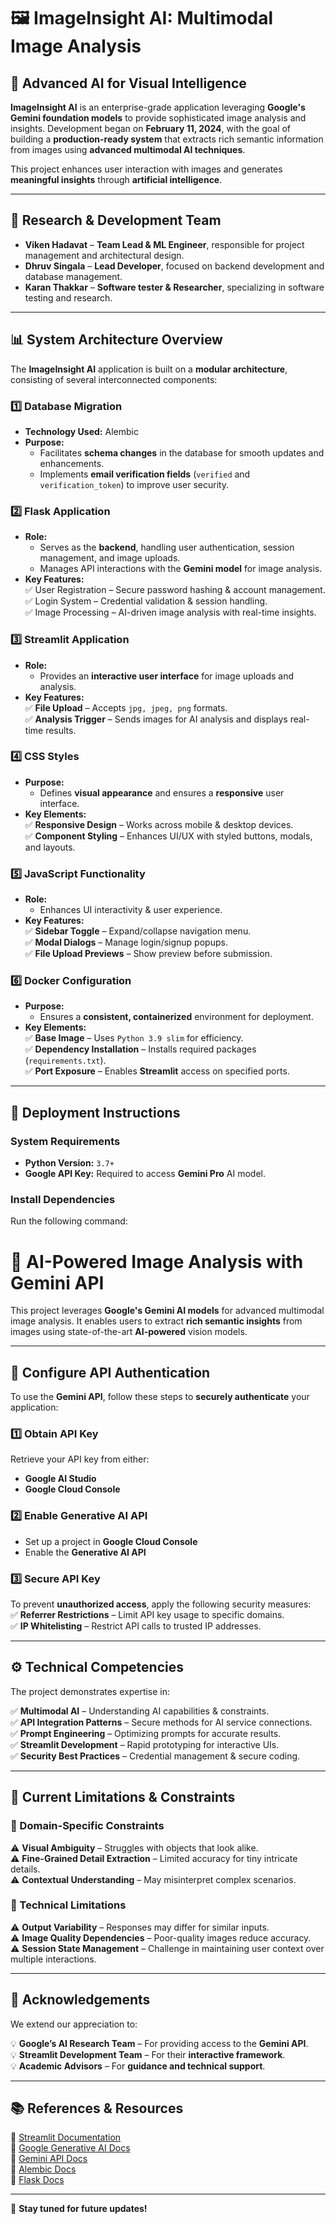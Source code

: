 # 🖼️ ImageInsight AI: Multimodal Image Analysis  

## 🔬 Advanced AI for Visual Intelligence  

**ImageInsight AI** is an enterprise-grade application leveraging **Google's Gemini foundation models** to provide sophisticated image analysis and insights. Development began on **February 11, 2024**, with the goal of building a **production-ready system** that extracts rich semantic information from images using **advanced multimodal AI techniques**.  

This project enhances user interaction with images and generates **meaningful insights** through **artificial intelligence**.  

---

## 👥 Research & Development Team  

- **Viken Hadavat** – **Team Lead  & ML Engineer**, responsible for project management and architectural design.  
- **Dhruv Singala** – **Lead Developer**, focused on backend development and database management.  
- **Karan Thakkar** – **Software tester & Researcher**, specializing in software testing and research.  

---

## 📊 System Architecture Overview  

The **ImageInsight AI** application is built on a **modular architecture**, consisting of several interconnected components:  

### 1️⃣ Database Migration  
- **Technology Used:** Alembic  
- **Purpose:**  
  - Facilitates **schema changes** in the database for smooth updates and enhancements.  
  - Implements **email verification fields** (`verified` and `verification_token`) to improve user security.  

### 2️⃣ Flask Application  
- **Role:**  
  - Serves as the **backend**, handling user authentication, session management, and image uploads.  
  - Manages API interactions with the **Gemini model** for image analysis.  
- **Key Features:**  
  ✅ User Registration – Secure password hashing & account management.  
  ✅ Login System – Credential validation & session handling.  
  ✅ Image Processing – AI-driven image analysis with real-time insights.  

### 3️⃣ Streamlit Application  
- **Role:**  
  - Provides an **interactive user interface** for image uploads and analysis.  
- **Key Features:**  
  ✅ **File Upload** – Accepts `jpg, jpeg, png` formats.  
  ✅ **Analysis Trigger** – Sends images for AI analysis and displays real-time results.  

### 4️⃣ CSS Styles  
- **Purpose:**  
  - Defines **visual appearance** and ensures a **responsive** user interface.  
- **Key Elements:**  
  ✅ **Responsive Design** – Works across mobile & desktop devices.  
  ✅ **Component Styling** – Enhances UI/UX with styled buttons, modals, and layouts.  

### 5️⃣ JavaScript Functionality  
- **Role:**  
  - Enhances UI interactivity & user experience.  
- **Key Features:**  
  ✅ **Sidebar Toggle** – Expand/collapse navigation menu.  
  ✅ **Modal Dialogs** – Manage login/signup popups.  
  ✅ **File Upload Previews** – Show preview before submission.  

### 6️⃣ Docker Configuration  
- **Purpose:**  
  - Ensures a **consistent, containerized** environment for deployment.  
- **Key Elements:**  
  ✅ **Base Image** – Uses `Python 3.9 slim` for efficiency.  
  ✅ **Dependency Installation** – Installs required packages (`requirements.txt`).  
  ✅ **Port Exposure** – Enables **Streamlit** access on specified ports.  

---

## 🚀 Deployment Instructions  

### System Requirements  
- **Python Version:** `3.7+`  
- **Google API Key:** Required to access **Gemini Pro** AI model.  

### Install Dependencies  
Run the following command:  


# 🚀 AI-Powered Image Analysis with Gemini API  

This project leverages **Google's Gemini AI models** for advanced multimodal image analysis. It enables users to extract **rich semantic insights** from images using state-of-the-art **AI-powered** vision models.  

---

## 🔑 Configure API Authentication  

To use the **Gemini API**, follow these steps to **securely authenticate** your application:  

### 1️⃣ Obtain API Key  
Retrieve your API key from either:  
- **Google AI Studio**  
- **Google Cloud Console**  

### 2️⃣ Enable Generative AI API  
- Set up a project in **Google Cloud Console**  
- Enable the **Generative AI API**  

### 3️⃣ Secure API Key  
To prevent **unauthorized access**, apply the following security measures:  
✅ **Referrer Restrictions** – Limit API key usage to specific domains.  
✅ **IP Whitelisting** – Restrict API calls to trusted IP addresses.  

---

## ⚙️ Technical Competencies  

The project demonstrates expertise in:  

✅ **Multimodal AI** – Understanding AI capabilities & constraints.  
✅ **API Integration Patterns** – Secure methods for AI service connections.  
✅ **Prompt Engineering** – Optimizing prompts for accurate results.  
✅ **Streamlit Development** – Rapid prototyping for interactive UIs.  
✅ **Security Best Practices** – Credential management & secure coding.  

---

## 🚧 Current Limitations & Constraints  

### 📌 Domain-Specific Constraints  
⚠ **Visual Ambiguity** – Struggles with objects that look alike.  
⚠ **Fine-Grained Detail Extraction** – Limited accuracy for tiny intricate details.  
⚠ **Contextual Understanding** – May misinterpret complex scenarios.  

### 📌 Technical Limitations  
⚠ **Output Variability** – Responses may differ for similar inputs.  
⚠ **Image Quality Dependencies** – Poor-quality images reduce accuracy.  
⚠ **Session State Management** – Challenge in maintaining user context over multiple interactions.  

---

## 🙏 Acknowledgements  

We extend our appreciation to:  

💡 **Google’s AI Research Team** – For providing access to the **Gemini API**.  
💡 **Streamlit Development Team** – For their **interactive framework**.  
💡 **Academic Advisors** – For **guidance and technical support**.  

---

## 📚 References & Resources  

📖 [Streamlit Documentation](https://docs.streamlit.io/)  
📖 [Google Generative AI Docs](https://ai.google.dev/)  
📖 [Gemini API Docs](https://ai.google.dev/docs)  
📖 [Alembic Docs](https://alembic.sqlalchemy.org/en/latest/)  
📖 [Flask Docs](https://flask.palletsprojects.com/en/latest/)  

---

🚀 **Stay tuned for future updates!**  
